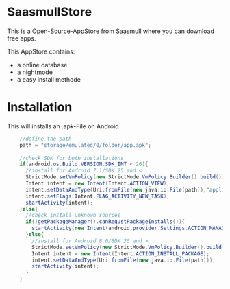 # SaasmullStore

This is a Open-Source-AppStore from Saasmull where you can download free apps.

This AppStore contains:
- a online database
- a nightmode
- a easy install methode

# Installation

This will installs an .apk-File on Android

```java
    //define the path
    path = "storage/emulated/0/folder/app.apk";
    
    //check SDK for both installations
    if(android.os.Build.VERSION.SDK_INT < 26){
      //install for Android 7.1/SDK 25 and <
      StrictMode.setVmPolicy(new StrictMode.VmPolicy.Builder().build());
      Intent intent = new Intent(Intent.ACTION_VIEW);
      intent.setDataAndType(Uri.fromFile(new java.io.File(path)),"application/vnd.android.package-archive");
      intent.setFlags(Intent.FLAG_ACTIVITY_NEW_TASK);
      startActivity(intent);
    }else{
      //check install unknown sources
      if(!getPackageManager().canRequstPackageInstalls()){
        startActivity(new Intent(android.provider.Settings.ACTION_MANAGE_UNKNOWN_APP_SOURCES, Uri.parse("package:COM.PACKAGE.NAME")));
      }else{
        //install for Android 8.0/SDK 26 and >
        StrictMode.setVmPolicy(new StrictMode.VmPolicy.Builder().build());
        Intent intent = new Intent(Intent.ACTION_INSTALL_PACKAGE);
        intent.setDataAndType(Uri.fromFile(new java.io.File(path)));
        startActivity(intent);
      }
    }
```
